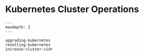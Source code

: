# Kubernetes Cluster Operations

```{toctree}
---
maxdepth: 2
---

upgrading-kubernetes
resetting-kubernetes
increase-cluster-cidr
```
